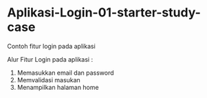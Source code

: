 # Aplikasi-Login-01-starter-study-case
Contoh fitur login pada aplikasi

Alur Fitur Login pada aplikasi :
1. Memasukkan email dan password
2. Memvalidasi masukan
5. Menampilkan halaman home
